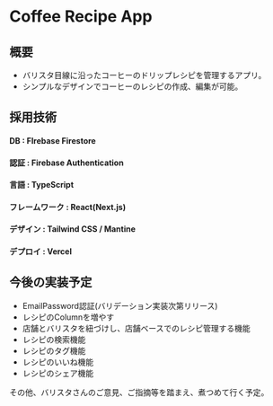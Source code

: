 # Coffee Recipe App

## 概要

- バリスタ目線に沿ったコーヒーのドリップレシピを管理するアプリ。
- シンプルなデザインでコーヒーのレシピの作成、編集が可能。

## 採用技術

#### DB : FIrebase Firestore

#### 認証 : Firebase Authentication

#### 言語 : TypeScript

#### フレームワーク : React(Next.js)

#### デザイン : Tailwind CSS / Mantine

#### デプロイ : Vercel

## 今後の実装予定

- EmailPassword認証(バリデーション実装次第リリース)
- レシピのColumnを増やす
- 店舗とバリスタを紐づけし、店舗ベースでのレシピ管理する機能
- レシピの検索機能
- レシピのタグ機能
- レシピのいいね機能
- レシピのシェア機能

その他、バリスタさんのご意見、ご指摘等を踏まえ、煮つめて行く予定。

